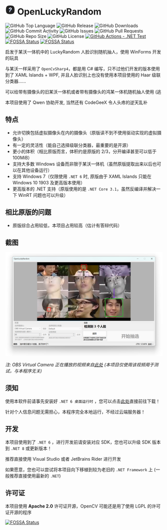 # <img src="assets/openluckyrandom.png" width="32" height="32"/> OpenLuckyRandom

![GitHub Top Language](https://img.shields.io/github/languages/top/WhatDamon/OpenLuckyRandom)
![GitHub Release](https://img.shields.io/github/v/release/WhatDamon/OpenLuckyRandom)
![GitHub Downloads](https://img.shields.io/github/downloads/WhatDamon/OpenLuckyRandom/total)
![GitHub Commit Activity](https://img.shields.io/github/commit-activity/t/WhatDamon/OpenLuckyRandom)
![GitHub Issues](https://img.shields.io/github/issues/WhatDamon/OpenLuckyRandom)
![GitHub Pull Requests](https://img.shields.io/github/issues-pr/WhatDamon/OpenLuckyRandom)
![GitHub Repo Size](https://img.shields.io/github/repo-size/WhatDamon/OpenLuckyRandom)
![GitHub License](https://img.shields.io/github/license/WhatDamon/OpenLuckyRandom)
[![GitHub Actions - .NET Test](https://github.com/WhatDamon/OpenLuckyRandom/actions/workflows/test.yml/badge.svg)](https://github.com/WhatDamon/OpenLuckyRandom/actions)
[![FOSSA Status](https://app.fossa.com/api/projects/git%2Bgithub.com%2FWhatDamon%2FOpenLuckyRandom.svg?type=shield)](https://app.fossa.com/projects/git%2Bgithub.com%2FWhatDamon%2FOpenLuckyRandom?ref=badge_shield)
[![FOSSA Status](https://app.fossa.com/api/projects/git%2Bgithub.com%2FWhatDamon%2FOpenLuckyRandom.svg?type=shield&issueType=security)](https://app.fossa.com/projects/git%2Bgithub.com%2FWhatDamon%2FOpenLuckyRandom?ref=badge_shield&issueType=security)


启发于某沃一体机中的 LuckyRandom 人脸识别随机抽人，使用 WinForms 开发的玩具

与某沃一样采用了 `OpenCvSharp4`，都是用 C# 编写，只不过他们开发的版本使用到了 XAML Islands + WPF, 并且人脸识别上也没有使用本项目使用的 Haar 级联分类器......

可以给带有摄像头的旧某沃一体机或者带有摄像头的鸿某一体机随机抽人使用 (逃

本项目使用了 Qwen 协助开发, 当然还有 CodeGeeX 令人头疼的逆天乱补

## 特点

- 允许切换包括虚拟摄像头在内的摄像头（原版读不到不使用驱动实现的虚拟摄像头）
- 有一定的灵活性（能自己选择级联分类器，最重要的是开源）
- 更小的体积（相比原版而言，体积约是原版的 2/3，分开编译甚至可以低于 100MiB）
- 支持大多数 Windows 设备而非限于某沃一体机（虽然原版提取出来以后也可以在其他设备运行）
- 支持 Windows 7（仅限使用 `.NET 6` 时, 原版由于 XAML Islands 只能在 Windows 10 1903 及更高版本使用）
- 更高版本的 .NET 支持（原版使用的是 `.NET Core 3.1`，虽然反编译并解决一下 WinRT 问题也可以升级）

## 相比原版的问题

- 原版综合占用较低，本项目占用较高（估计有答辩代码）

## 截图

![主窗口](./screenshots/WndMain.png)

*注: OBS Virtual Camera 正在播放的视频来自[此处](https://www.bilibili.com/video/BV1ex411P7Kc) (本项目仅使用该视频用于测试，与本程序无关)*

## 须知

使用本软件前请事先安装好 `.NET 6 桌面运行时` ，您可以点击[此处](https://dotnet.microsoft.com/zh-cn/download/dotnet/6.0)直接前往下载！

针对个人信息问题无需担心，本程序完全本地运行，不经过云端服务器！

## 开发

本项目使用到了 `.NET 6` ，进行开发前请安装对应 SDK，您也可以升级 SDK 版本到 `.NET 8` 或更新版本！

推荐直接使用 Visual Studio 或者 JetBrains Rider 进行开发

如果愿意，您也可以尝试将本项目向下移植到较为老旧的 `.NET Framework` 上 (一般推荐直接使用最新的 `.NET`)

## 许可证

本项目使用 **Apache 2.0** 许可证开源，OpenCV 可能还是用了使用 LGPL 的许可证开源的程序

[![FOSSA Status](https://app.fossa.com/api/projects/git%2Bgithub.com%2FWhatDamon%2FOpenLuckyRandom.svg?type=large)](https://app.fossa.com/projects/git%2Bgithub.com%2FWhatDamon%2FOpenLuckyRandom?ref=badge_large)